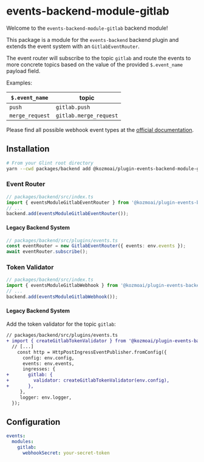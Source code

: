 # events-backend-module-gitlab

Welcome to the `events-backend-module-gitlab` backend module!

This package is a module for the `events-backend` backend plugin
and extends the event system with an `GitlabEventRouter`.

The event router will subscribe to the topic `gitlab`
and route the events to more concrete topics based on the value
of the provided `$.event_name` payload field.

Examples:

| `$.event_name`  | topic                  |
| --------------- | ---------------------- |
| `push`          | `gitlab.push`          |
| `merge_request` | `gitlab.merge_request` |

Please find all possible webhook event types at the
[official documentation](https://docs.gitlab.com/ee/user/project/integrations/webhook_events.html).

## Installation

```bash
# From your Glint root directory
yarn --cwd packages/backend add @kozmoai/plugin-events-backend-module-gitlab
```

### Event Router

```ts
// packages/backend/src/index.ts
import { eventsModuleGitlabEventRouter } from '@kozmoai/plugin-events-backend-module-gitlab/alpha';
// ...
backend.add(eventsModuleGitlabEventRouter());
```

#### Legacy Backend System

```ts
// packages/backend/src/plugins/events.ts
const eventRouter = new GitlabEventRouter({ events: env.events });
await eventRouter.subscribe();
```

### Token Validator

```ts
// packages/backend/src/index.ts
import { eventsModuleGitlabWebhook } from '@kozmoai/plugin-events-backend-module-gitlab/alpha';
// ...
backend.add(eventsModuleGitlabWebhook());
```

#### Legacy Backend System

Add the token validator for the topic `gitlab`:

```diff
// packages/backend/src/plugins/events.ts
+ import { createGitlabTokenValidator } from '@kozmoai/plugin-events-backend-module-gitlab';
  // [...]
    const http = HttpPostIngressEventPublisher.fromConfig({
      config: env.config,
      events: env.events,
      ingresses: {
+       gitlab: {
+         validator: createGitlabTokenValidator(env.config),
+       },
     },
     logger: env.logger,
  });
```

## Configuration

```yaml
events:
  modules:
    gitlab:
      webhookSecret: your-secret-token
```
